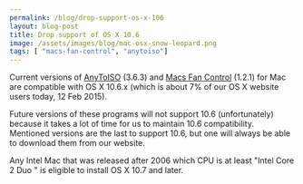 ```yaml
---
permalink: /blog/drop-support-os-x-106
layout: blog-post
title: Drop support of OS X 10.6
image: /assets/images/blog/mac-osx-snow-leopard.png
tags: [ "macs-fan-control", "anytoiso"]
---
```


Current versions of [AnyToISO](/anytoiso) (3.6.3) and [Macs Fan Control](/macs-fan-control) (1.2.1) for Mac are compatible with OS X 10.6.x (which is about 7% of our OS X website users today, 12 Feb 2015).

Future versions of these programs will not support 10.6 (unfortunately) because it takes a lot of time for us to maintain 10.6 compatibility. Mentioned versions are the last to support 10.6, but one will always be able to download them from our website. 

Any Intel Mac that was released after 2006 which CPU is at least "Intel Core 2 Duo " is eligible to install OS X 10.7 and later.